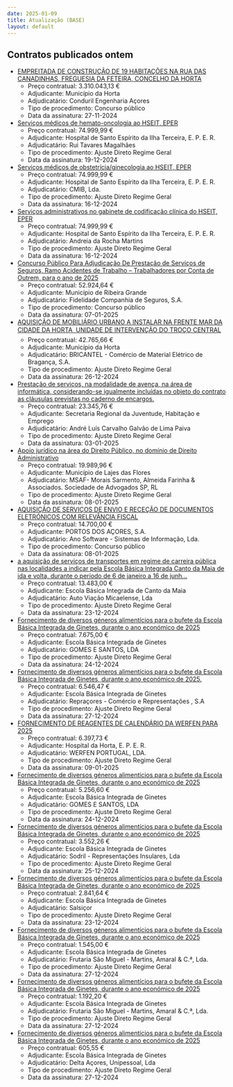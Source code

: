 ```yaml
---
date: 2025-01-09
title: Atualização (BASE)
layout: default
---
```

## Contratos publicados ontem

* [EMPREITADA DE CONSTRUÇÃO DE 19 HABITAÇÕES NA RUA DAS CANADINHAS, FREGUESIA DA FETEIRA, CONCELHO DA HORTA](https://www.base.gov.pt/Base4/pt/detalhe/?type=contratos&id=11145226)
  * Preço contratual: 3.310.043,13 €
  * Adjudicante: Município da Horta
  * Adjudicatário: Conduril Engenharia Açores
  * Tipo de procedimento: Concurso público
  * Data da assinatura: 27-11-2024
* [Serviços médicos de hemato-oncologia ao HSEIT, EPER](https://www.base.gov.pt/Base4/pt/detalhe/?type=contratos&id=11142824)
  * Preço contratual: 74.999,99 €
  * Adjudicante: Hospital de Santo Espírito da Ilha Terceira, E. P. E. R.
  * Adjudicatário: Rui Tavares Magalhães
  * Tipo de procedimento: Ajuste Direto Regime Geral
  * Data da assinatura: 19-12-2024
* [Serviços médicos de obstetrícia/ginecologia ao HSEIT, EPER](https://www.base.gov.pt/Base4/pt/detalhe/?type=contratos&id=11143011)
  * Preço contratual: 74.999,99 €
  * Adjudicante: Hospital de Santo Espírito da Ilha Terceira, E. P. E. R.
  * Adjudicatário: CMIB, Lda.
  * Tipo de procedimento: Ajuste Direto Regime Geral
  * Data da assinatura: 16-12-2024
* [Serviços administrativos no gabinete de codificação clínica do HSEIT, EPER](https://www.base.gov.pt/Base4/pt/detalhe/?type=contratos&id=11143135)
  * Preço contratual: 74.999,99 €
  * Adjudicante: Hospital de Santo Espírito da Ilha Terceira, E. P. E. R.
  * Adjudicatário: Andreia da Rocha Martins
  * Tipo de procedimento: Ajuste Direto Regime Geral
  * Data da assinatura: 16-12-2024
* [Concurso Público Para Adjudicação De Prestação de Serviços de Seguros, Ramo Acidentes de Trabalho – Trabalhadores por Conta de Outrem, para o ano de 2025](https://www.base.gov.pt/Base4/pt/detalhe/?type=contratos&id=11144364)
  * Preço contratual: 52.924,64 €
  * Adjudicante: Município de Ribeira Grande
  * Adjudicatário: Fidelidade Companhia de Seguros, S.A.
  * Tipo de procedimento: Concurso público
  * Data da assinatura: 07-01-2025
* [AQUISIÇÃO DE MOBILIÁRIO URBANO A INSTALAR NA FRENTE MAR DA CIDADE DA HORTA  UNIDADE DE INTERVENÇÃO DO TROÇO CENTRAL](https://www.base.gov.pt/Base4/pt/detalhe/?type=contratos&id=11145798)
  * Preço contratual: 42.765,66 €
  * Adjudicante: Município da Horta
  * Adjudicatário: BRICANTEL - Comércio de Material Elétrico de Bragança, S.A.
  * Tipo de procedimento: Ajuste Direto Regime Geral
  * Data da assinatura: 26-12-2024
* [Prestação de serviços, na modalidade de avença, na área de informática, considerando-se igualmente incluídas no objeto do contrato as cláusulas previstas no caderno de encargos.](https://www.base.gov.pt/Base4/pt/detalhe/?type=contratos&id=11143546)
  * Preço contratual: 23.345,76 €
  * Adjudicante: Secretaria Regional da Juventude, Habitação e Emprego
  * Adjudicatário: André Luís Carvalho Galvão de Lima Paiva
  * Tipo de procedimento: Ajuste Direto Regime Geral
  * Data da assinatura: 03-01-2025
* [Apoio jurídico na área do Direito Público, no domínio de Direito Administrativo](https://www.base.gov.pt/Base4/pt/detalhe/?type=contratos&id=11145149)
  * Preço contratual: 19.989,96 €
  * Adjudicante: Município de Lajes das Flores
  * Adjudicatário: MSAF- Morais Sarmento, Almeida Farinha & Associados. Sociedade de Advogados SP, RL
  * Tipo de procedimento: Ajuste Direto Regime Geral
  * Data da assinatura: 08-01-2025
* [AQUISIÇÃO DE SERVIÇOS DE ENVIO E RECEÇÃO DE DOCUMENTOS ELETRÓNICOS COM RELEVÂNCIA FISCAL](https://www.base.gov.pt/Base4/pt/detalhe/?type=contratos&id=11144928)
  * Preço contratual: 14.700,00 €
  * Adjudicante: PORTOS DOS AÇORES, S.A.
  * Adjudicatário: Ano Software - Sistemas de Informação, Lda.
  * Tipo de procedimento: Concurso público
  * Data da assinatura: 08-01-2025
* [a aquisição de serviços de transportes em regime de carreira pública nas localidades a indicar pela Escola Básica Integrada Canto da Maia de ida e volta, durante o período de 6 de janeiro a 16 de junh...](https://www.base.gov.pt/Base4/pt/detalhe/?type=contratos&id=11145669)
  * Preço contratual: 13.483,00 €
  * Adjudicante: Escola Básica Integrada de Canto da Maia
  * Adjudicatário: Auto Viação Micaelense, Lda
  * Tipo de procedimento: Ajuste Direto Regime Geral
  * Data da assinatura: 23-12-2024
* [Fornecimento de diversos géneros alimentícios para o bufete da Escola Básica Integrada de Ginetes, durante o ano económico de 2025](https://www.base.gov.pt/Base4/pt/detalhe/?type=contratos&id=11143887)
  * Preço contratual: 7.675,00 €
  * Adjudicante: Escola Básica Integrada de Ginetes
  * Adjudicatário: GOMES E SANTOS, LDA
  * Tipo de procedimento: Ajuste Direto Regime Geral
  * Data da assinatura: 24-12-2024
* [Fornecimento de diversos géneros alimentícios para o bufete da Escola Básica Integrada de Ginetes, durante o ano económico de 2025.](https://www.base.gov.pt/Base4/pt/detalhe/?type=contratos&id=11143649)
  * Preço contratual: 6.546,47 €
  * Adjudicante: Escola Básica Integrada de Ginetes
  * Adjudicatário: Repraçores - Comércio e Representações , S.A
  * Tipo de procedimento: Ajuste Direto Regime Geral
  * Data da assinatura: 27-12-2024
* [FORNECIMENTO DE REAGENTES DE CALENDÁRIO DA WERFEN PARA 2025](https://www.base.gov.pt/Base4/pt/detalhe/?type=contratos&id=11143472)
  * Preço contratual: 6.397,73 €
  * Adjudicante: Hospital da Horta, E. P. E. R.
  * Adjudicatário: WERFEN PORTUGAL, LDA.
  * Tipo de procedimento: Ajuste Direto Regime Geral
  * Data da assinatura: 09-01-2025
* [Fornecimento de diversos géneros alimentícios para o bufete da Escola Básica Integrada de Ginetes, durante o ano económico de 2025](https://www.base.gov.pt/Base4/pt/detalhe/?type=contratos&id=11143919)
  * Preço contratual: 5.256,60 €
  * Adjudicante: Escola Básica Integrada de Ginetes
  * Adjudicatário: GOMES E SANTOS, LDA
  * Tipo de procedimento: Ajuste Direto Regime Geral
  * Data da assinatura: 24-12-2024
* [Fornecimento de diversos géneros alimentícios para o bufete da Escola Básica Integrada de Ginetes, durante o ano económico de 2025](https://www.base.gov.pt/Base4/pt/detalhe/?type=contratos&id=11143525)
  * Preço contratual: 3.552,26 €
  * Adjudicante: Escola Básica Integrada de Ginetes
  * Adjudicatário: Sodril - Representações Insulares, Lda
  * Tipo de procedimento: Ajuste Direto Regime Geral
  * Data da assinatura: 25-12-2024
* [Fornecimento de diversos géneros alimentícios para o bufete da Escola Básica Integrada de Ginetes, durante o ano económico de 2025](https://www.base.gov.pt/Base4/pt/detalhe/?type=contratos&id=11143956)
  * Preço contratual: 2.841,64 €
  * Adjudicante: Escola Básica Integrada de Ginetes
  * Adjudicatário: Salsiçor
  * Tipo de procedimento: Ajuste Direto Regime Geral
  * Data da assinatura: 23-12-2024
* [Fornecimento de diversos géneros alimentícios para o bufete da Escola Básica Integrada de Ginetes, durante o ano económico de 2025](https://www.base.gov.pt/Base4/pt/detalhe/?type=contratos&id=11143755)
  * Preço contratual: 1.545,00 €
  * Adjudicante: Escola Básica Integrada de Ginetes
  * Adjudicatário: Frutaria São Miguel - Martins, Amaral & C.ª, Lda.
  * Tipo de procedimento: Ajuste Direto Regime Geral
  * Data da assinatura: 27-12-2024
* [Fornecimento de diversos géneros alimentícios para o bufete da Escola Básica Integrada de Ginetes, durante o ano económico de 2025](https://www.base.gov.pt/Base4/pt/detalhe/?type=contratos&id=11143939)
  * Preço contratual: 1.192,20 €
  * Adjudicante: Escola Básica Integrada de Ginetes
  * Adjudicatário: Frutaria São Miguel - Martins, Amaral & C.ª, Lda.
  * Tipo de procedimento: Ajuste Direto Regime Geral
  * Data da assinatura: 27-12-2024
* [Fornecimento de diversos géneros alimentícios para o bufete da Escola Básica Integrada de Ginetes, durante o ano económico de 2025](https://www.base.gov.pt/Base4/pt/detalhe/?type=contratos&id=11143862)
  * Preço contratual: 605,55 €
  * Adjudicante: Escola Básica Integrada de Ginetes
  * Adjudicatário: Delta Açores, Unipessoal, Lda
  * Tipo de procedimento: Ajuste Direto Regime Geral
  * Data da assinatura: 27-12-2024

